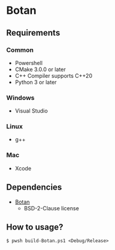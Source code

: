 # Botan

## Requirements

### Common

* Powershell
* CMake 3.0.0 or later
* C++ Compiler supports C++20
* Python 3 or later

### Windows

* Visual Studio

### Linux

* g++

### Mac

* Xcode

## Dependencies

* [Botan](https://github.com/randombit/botan)
  * BSD-2-Clause license

## How to usage?

````shell
$ pwsh build-Botan.ps1 <Debug/Release>
````